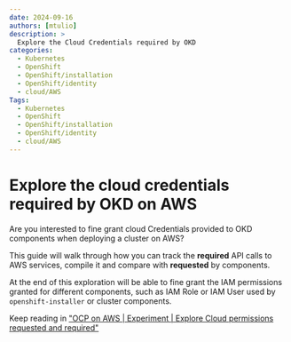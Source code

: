 ```yaml
---
date: 2024-09-16
authors: [mtulio]
description: >
  Explore the Cloud Credentials required by OKD
categories:
  - Kubernetes
  - OpenShift
  - OpenShift/installation
  - OpenShift/identity
  - cloud/AWS
Tags:
  - Kubernetes
  - OpenShift
  - OpenShift/installation
  - OpenShift/identity
  - cloud/AWS
---
```


# Explore the cloud credentials required by OKD on AWS

Are you interested to fine grant cloud Credentials provided to
OKD components when deploying a cluster on AWS?

This guide will walk through how you can track the **required**
API calls to AWS services, compile it and compare with **requested**
by components.

At the end of this exploration will be able to fine grant the IAM permissions
granted for different components, such as IAM Role or IAM User used by
`openshift-installer` or cluster components.

Keep reading in ["OCP on AWS | Experiment | Explore Cloud permissions requested and required"][guide]

[guide]: ../guides/ocp-aws-perms-track-cloudtrail.md
